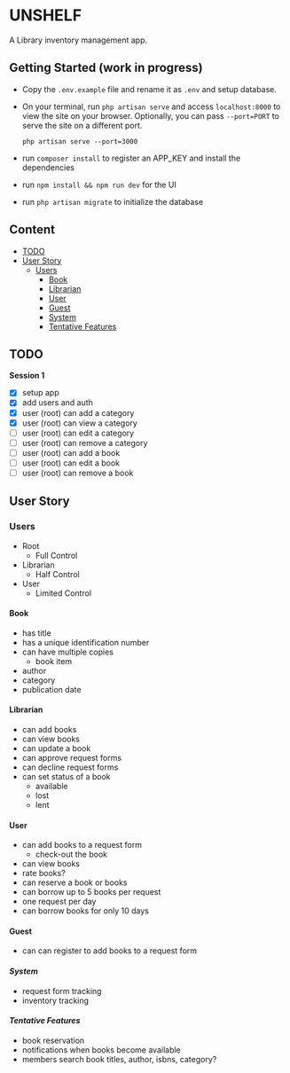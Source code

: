 # UNSHELF

A Library inventory management app.

## Getting Started (work in progress)

-   Copy the `.env.example` file and rename it as `.env` and setup database.
-   On your terminal, run `php artisan serve` and access `localhost:8000` to
    view the site on your browser. Optionally, you can pass `--port=PORT` to
    serve the site on a different port.

        php artisan serve --port=3000

-   run `composer install` to register an APP_KEY and install the dependencies
-   run `npm install && npm run dev` for the UI
-   run `php artisan migrate` to initialize the database

## Content

-   [TODO](#todo)
-   [User Story](#user-story)
    -   [Users](#users)
        -   [Book](#book)
        -   [Librarian](#librarian)
        -   [User](#user)
        -   [Guest](#guest)
        -   [System](#system)
        -   [Tentative Features](#tentative-features)

## TODO

**Session 1**

-   [x] setup app
-   [x] add users and auth
-   [x] user (root) can add a category
-   [x] user (root) can view a category
-   [ ] user (root) can edit a category
-   [ ] user (root) can remove a category
-   [ ] user (root) can add a book
-   [ ] user (root) can edit a book
-   [ ] user (root) can remove a book

## User Story

### Users

-   Root
    -   Full Control
-   Librarian
    -   Half Control
-   User
    -   Limited Control

#### Book

-   has title
-   has a unique identification number
-   can have multiple copies
    -   book item
-   author
-   category
-   publication date

#### Librarian

-   can add books
-   can view books
-   can update a book
-   can approve request forms
-   can decline request forms
-   can set status of a book
    -   available
    -   lost
    -   lent

#### User

-   can add books to a request form
    -   check-out the book
-   can view books
-   rate books?
-   can reserve a book or books
-   can borrow up to 5 books per request
-   one request per day
-   can borrow books for only 10 days

#### Guest

-   can can register to add books to a request form

#### _System_

-   request form tracking
-   inventory tracking

#### _Tentative Features_

-   book reservation
-   notifications when books become available
-   members search book titles, author, isbns, category?
